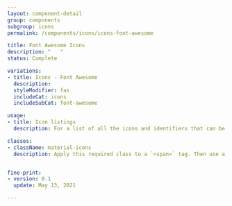 ```yaml
---
layout: component-detail
group: components
subgroup: icons
permalink: /components/icons/icons-font-awesome

title: Font Awesome Icons
description: "   "
status: Complete

variations:
- title: Icons - Font Awesome
  description: 
  styleModifier: fas
  includeCat: icons
  includeSubCat: font-awesome

usage:
- title: Icon listings
  description: For a list of all the icons and identifiers that can be used, please visit [the Font Awesome Icon page](https://fontawesome.com/icons)

classes:
- className: material-icons
  description: Apply this required class to a `<span>` tag. Then use a material icon identifier within the `<span>` tag. 


fine-print:
- version: 0.1
  update: May 13, 2021

---
```

